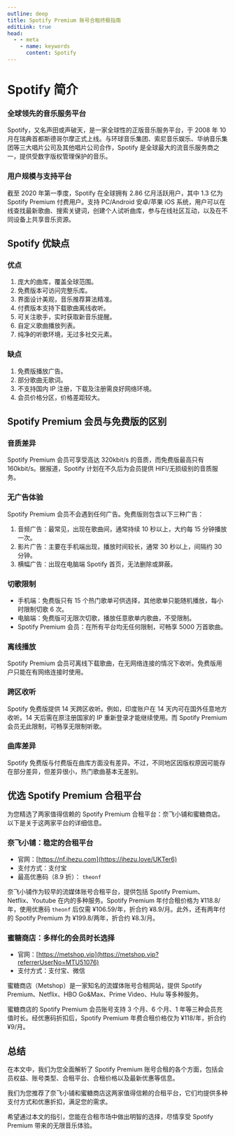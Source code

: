 ```yaml
---
outline: deep
title: Spotify Premium 账号合租终极指南
editLink: true
head:
  - - meta
    - name: keywords
      content: Spotify
---
```

# Spotify 简介

### 全球领先的音乐服务平台

Spotify，又名声田或声破天，是一家全球性的正版音乐服务平台，于 2008 年 10 月在瑞典首都斯德哥尔摩正式上线。与环球音乐集团、索尼音乐娱乐、华纳音乐集团等三大唱片公司及其他唱片公司合作，Spotify 是全球最大的流音乐服务商之一，提供受数字版权管理保护的音乐。

### 用户规模与支持平台

截至 2020 年第一季度，Spotify 在全球拥有 2.86 亿月活跃用户，其中 1.3 亿为 Spotify Premium 付费用户。支持 PC/Android 安卓/苹果 iOS 系统，用户可以在线查找最新歌曲、搜索关键词，创建个人试听曲库，参与在线社区互动，以及在不同设备上共享音乐资源。

## Spotify 优缺点

### 优点

1.  庞大的曲库，覆盖全球范围。
2.  免费版本可访问完整乐库。
3.  界面设计美观，音乐推荐算法精准。
4.  付费版本支持下载歌曲离线收听。
5.  可关注歌手，实时获取新音乐提醒。
6.  自定义歌曲播放列表。
7.  纯净的听歌环境，无过多社交元素。

### 缺点

1.  免费版播放广告。
2.  部分歌曲无歌词。
3.  不支持国内 IP 注册，下载及注册需良好网络环境。
4.  会员价格分区，价格差距较大。

## Spotify Premium 会员与免费版的区别

### 音质差异

Spotify Premium 会员可享受高达 320kbit/s 的音质，而免费版最高只有 160kbit/s。据报道，Spotify 计划在不久后为会员提供 HIFI/无损级别的音质服务。

### 无广告体验

Spotify Premium 会员不会遇到任何广告。免费版则包含以下三种广告：

1.  音频广告：最常见，出现在歌曲间，通常持续 10 秒以上，大约每 15 分钟播放一次。
2.  影片广告：主要在手机端出现，播放时间较长，通常 30 秒以上，间隔约 30 分钟。
3.  横幅广告：出现在电脑端 Spotify 首页，无法删除或屏蔽。

### 切歌限制

+   手机端：免费版只有 15 个热门歌单可供选择，其他歌单只能随机播放，每小时限制切歌 6 次。
+   电脑端：免费版可无限次切歌，播放任意歌单内歌曲，不受限制。
+   Spotify Premium 会员：在所有平台均无任何限制，可畅享 5000 万首歌曲。

### 离线播放

Spotify Premium 会员可离线下载歌曲，在无网络连接的情况下收听。免费版用户只能在有网络连接时使用。

### 跨区收听

Spotify 免费版提供 14 天跨区收听。例如，印度账户在 14 天内可在国外任意地方收听。14 天后需在原注册国家的 IP 重新登录才能继续使用。而 Spotify Premium 会员无此限制，可畅享无限制听歌。

### 曲库差异

Spotify 免费版与付费版在曲库方面没有差异。不过，不同地区因版权原因可能存在部分差异，但差异很小，热门歌曲基本无差别。

## 优选 Spotify Premium 合租平台

为您精选了两家值得信赖的 Spotify Premium 合租平台：奈飞小铺和蜜糖商店。以下是关于这两家平台的详细信息。

### 奈飞小铺：稳定的合租平台

+   官网：[https://nf.ihezu.com](https://ihezu.love/UKTer6)
+   支付方式：支付宝
+   最高优惠码（8.9 折）： `theonf`

奈飞小铺作为较早的流媒体账号合租平台，提供包括 Spotify Premium、Netflix、Youtube 在内的多种服务。Spotify Premium 年付合租价格为 ¥118.8/年，使用优惠码 `theonf` 后仅需 ¥106.59/年，折合约 ¥8.9/月。此外，还有两年付的 Spotify Premium 为 ¥199.8/两年，折合约 ¥8.3/月。

### 蜜糖商店：多样化的会员时长选择

+   官网：[https://metshop.vip](https://metshop.vip?referrerUserNo=MTU51076)
+   支付方式：支付宝、微信

蜜糖商店（Metshop）是一家知名的流媒体账号合租网站，提供 Spotify Premium、Netflix、HBO Go&Max、Prime Video、Hulu 等多种服务。

蜜糖商店的 Spotify Premium 会员账号支持 3 个月、6 个月、1 年等三种会员充值时长。经优惠码折扣后，Spotify Premium 年费合租价格仅为 ¥118/年，折合约 ¥9/月。

## 总结

在本文中，我们为您全面解析了 Spotify Premium 账号合租的各个方面，包括会员权益、账号类型、合租平台、合租价格以及最新优惠等信息。

我们为您推荐了奈飞小铺和蜜糖商店这两家值得信赖的合租平台，它们均提供多种支付方式和优惠折扣，满足您的需求。

希望通过本文的指引，您能在合租市场中做出明智的选择，尽情享受 Spotify Premium 带来的无限音乐体验。
